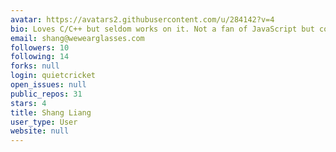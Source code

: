 ```yaml
---
avatar: https://avatars2.githubusercontent.com/u/284142?v=4
bio: Loves C/C++ but seldom works on it. Not a fan of JavaScript but codes it everyday.
email: shang@wewearglasses.com
followers: 10
following: 14
forks: null
login: quietcricket
open_issues: null
public_repos: 31
stars: 4
title: Shang Liang
user_type: User
website: null
---
```


